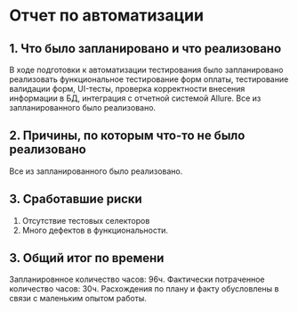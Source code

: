 # Отчет по автоматизации

## 1. Что было запланировано и что реализовано
В ходе подготовки к автоматизации тестирования было запланировано реализовать функциональное тестирование форм оплаты, тестирование валидации форм, UI-тесты, проверка корректности внесения информации в БД, интеграция с отчетной системой Allure.
Все из запланированного было реализовано.

## 2. Причины, по которым что-то не было реализовано
Все из запланированного было реализовано.

## 3. Сработавшие риски
1. Отсутствие тестовых селекторов
2. Много дефектов в функциональности.

## 3. Общий итог по времени
Запланировнное количество часов: 96ч.
Фактически потраченное количество часов: 30ч. 
Расхождения по плану и факту обусловлены в связи с маленьким опытом работы.
